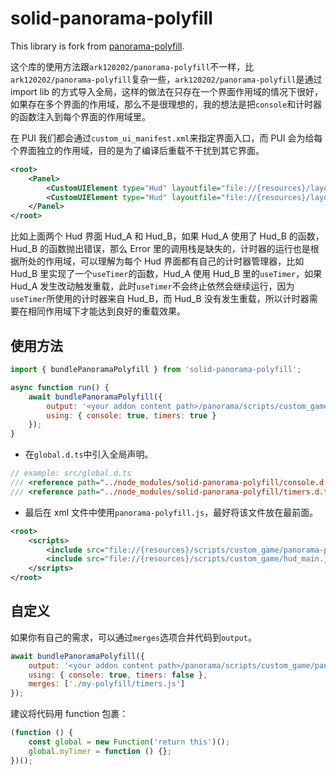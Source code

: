 # solid-panorama-polyfill

This library is fork from [panorama-polyfill](https://github.com/ark120202/panorama-polyfill).

这个库的使用方法跟`ark120202/panorama-polyfill`不一样，比`ark120202/panorama-polyfill`复杂一些，`ark120202/panorama-polyfill`是通过 import lib 的方式导入全局，这样的做法在只存在一个界面作用域的情况下很好，如果存在多个界面的作用域，那么不是很理想的，我的想法是把`console`和计时器的函数注入到每个界面的作用域里。

在 PUI 我们都会通过`custom_ui_manifest.xml`来指定界面入口，而 PUI 会为给每个界面独立的作用域，目的是为了编译后重载不干扰到其它界面。

```xml
<root>
    <Panel>
        <CustomUIElement type="Hud" layoutfile="file://{resources}/layout/custom_game/Hud_A.xml" />
        <CustomUIElement type="Hud" layoutfile="file://{resources}/layout/custom_game/Hud_B.xml" />
    </Panel>
</root>
```

比如上面两个 Hud 界面 Hud_A 和 Hud_B，如果 Hud_A 使用了 Hud_B 的函数，Hud_B 的函数抛出错误，那么 Error 里的调用栈是缺失的，计时器的运行也是根据所处的作用域，可以理解为每个 Hud 界面都有自己的计时器管理器，比如 Hud_B 里实现了一个`useTimer`的函数，Hud_A 使用 Hud_B 里的`useTimer`，如果 Hud_A 发生改动触发重载，此时`useTimer`不会终止依然会继续运行，因为`useTimer`所使用的计时器来自 Hud_B，而 Hud_B 没有发生重载，所以计时器需要在相同作用域下才能达到良好的重载效果。

## 使用方法

```js
import { bundlePanoramaPolyfill } from 'solid-panorama-polyfill';

async function run() {
    await bundlePanoramaPolyfill({
        output: '<your addon content path>/panorama/scripts/custom_game/panorama-polyfill.js',
        using: { console: true, timers: true }
    });
}
```

-   在`global.d.ts`中引入全局声明。

```ts
// example: src/global.d.ts
/// <reference path="../node_modules/solid-panorama-polyfill/console.d.ts" />
/// <reference path="../node_modules/solid-panorama-polyfill/timers.d.ts" />
```

-   最后在 xml 文件中使用`panorama-polyfill.js`，最好将该文件放在最前面。

```xml
<root>
    <scripts>
        <include src="file://{resources}/scripts/custom_game/panorama-polyfill.js" />
        <include src="file://{resources}/scripts/custom_game/hud_main.js" />
    </scripts>
</root>
```

## 自定义

如果你有自己的需求，可以通过`merges`选项合并代码到`output`。

```js
await bundlePanoramaPolyfill({
    output: '<your addon content path>/panorama/scripts/custom_game/panorama-polyfill.js',
    using: { console: true, timers: false },
    merges: ['./my-polyfill/timers.js']
});
```

建议将代码用 function 包裹：

```js
(function () {
    const global = new Function('return this')();
    global.myTimer = function () {};
})();
```
